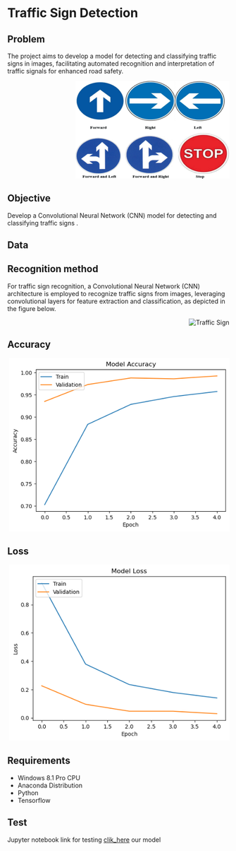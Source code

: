 # Traffic Sign Detection

## Problem

The project aims to develop a model for detecting and classifying traffic signs in images, facilitating automated recognition and interpretation of traffic signals for enhanced road safety.

<div style="text-align: right;">
    <img src="https://github.com/sanketpatil51/taffic_sign/blob/main/ts.png" alt="Traffic Sign" width="350"/>
</div>


## Objective

Develop a Convolutional Neural Network (CNN) model for  detecting and classifying traffic signs .


## Data




## Recognition method
For traffic sign recognition, a Convolutional Neural Network (CNN) architecture is employed to recognize traffic signs from images, leveraging convolutional layers for feature extraction and classification, as depicted in the figure below.


<div style="text-align: right;">
    <img src="https://miro.medium.com/v2/resize:fit:1358/1*yB1pzPghGCQDox_nS75NJQ.jpeg" alt="Traffic Sign" width="800"/>
</div>


## Accuracy

<div style="text-align: right;">
    <img src="https://github.com/sanketpatil51/taffic_sign/blob/main/maccuracy.png" alt="Traffic Sign" width="500"/>
</div>


## Loss

<div style="text-align: right;">
    <img src="https://github.com/sanketpatil51/taffic_sign/blob/main/mloss.png" alt="Traffic Sign" width="500"/>
</div>



## Requirements
- Windows 8.1 Pro CPU
- Anaconda Distribution
- Python
- Tensorflow

## Test
Jupyter notebook link for testing [clik_here](https://github.com/sanketpatil51/taffic_sign/blob/main/_traffic_sign.ipynb) our model





